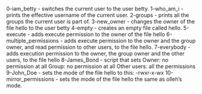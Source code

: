 0-iam_betty - switches the current user to the user betty.
1-who_am_i - prints the effective username of the current user.
2-groups - prints all the groups the current user is part of.
3-new_owner - changes the owner of the file hello to the user betty
4-empty -  creates an empty file called hello.
5-execute - adds execute permission to the owner of the file hello
6-multiple_permissions - adds execute permission to the owner and the group owner, and read permission to other users, to the file hello.
7-everybody - adds execution permission to the owner, the group owner and the other users, to the file hello
8-James_Bond - script that sets Owner: no permission at all Group: no permission at all Other users: all the permissions
9-John_Doe - sets the mode of the file hello to this: -rwxr-x-wx
10-mirror_permissions - sets the mode of the file hello the same as olleh’s mode.

